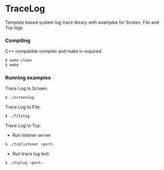 # TraceLog

Template based system log trace library with examples for Screen, File and Tcp logs

### Compiling

C++ compatible compiler and make is required.

```sh
$ make clean
$ make
```

### Running examples


Trace Log to Screen:
```sh
$ ./screenlog
```

Trace Log to File:
```sh
$ ./filelog
```

Trace Log to Tcp:
- Run listener server
```sh
$ ./tcplistener <port>
```
- Run trace log test:
```sh
$ ./tcplog <port>
```
